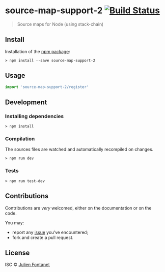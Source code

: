 # source-map-support-2 [![Build Status](https://travis-ci.org/julien-f/js-source-map-support-2.png?branch=master)](https://travis-ci.org/julien-f/js-source-map-support-2)

> Source maps for Node (using stack-chain)

## Install

Installation of the [npm package](https://npmjs.org/package/source-map-support-2):

```
> npm install --save source-map-support-2
```

## Usage

```js
import 'source-map-support-2/register'
```

## Development

### Installing dependencies

```
> npm install
```

### Compilation

The sources files are watched and automatically recompiled on changes.

```
> npm run dev
```

### Tests

```
> npm run test-dev
```

## Contributions

Contributions are *very* welcomed, either on the documentation or on
the code.

You may:

- report any [issue](https://github.com/julien-f/js-source-map-support-2/issues)
  you've encountered;
- fork and create a pull request.

## License

ISC © [Julien Fontanet](https://github.com/julien-f)
